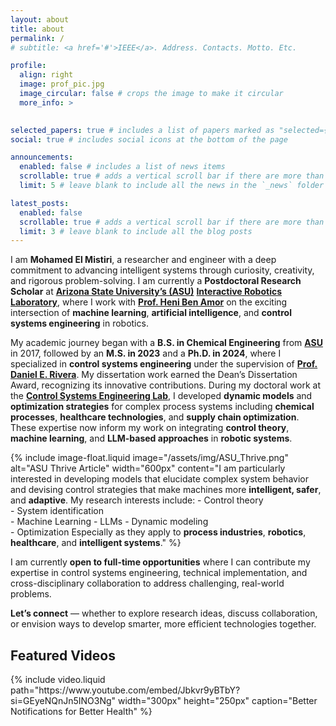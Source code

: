 ```yaml
---
layout: about
title: about
permalink: /
# subtitle: <a href='#'>IEEE</a>. Address. Contacts. Motto. Etc.

profile:
  align: right
  image: prof_pic.jpg
  image_circular: false # crops the image to make it circular
  more_info: >
    

selected_papers: true # includes a list of papers marked as "selected={true}"
social: true # includes social icons at the bottom of the page

announcements:
  enabled: false # includes a list of news items
  scrollable: true # adds a vertical scroll bar if there are more than 3 news items
  limit: 5 # leave blank to include all the news in the `_news` folder

latest_posts:
  enabled: false
  scrollable: true # adds a vertical scroll bar if there are more than 3 new posts items
  limit: 3 # leave blank to include all the blog posts
---
```


<!-- Mohamed El Mistiri is Postdoctoral Research Scientist at [ASU's](https://scai.engineering.asu.edu/) [Interactive Robotics Laboratory](https://interactive-robotics.engineering.asu.edu/), working with [Prof. Heni Ben Amor](https://henibenamor.weebly.com/about.html) on the integration of ML, AI, Control Systems Engineering in robotics. 
Mohamed El Mistiri received the B.S. degree in chemical engineering from Arizona State University (ASU), Tempe, AZ, USA, in 2017, the M.S. degree in chemical engineering from ASU, Tempe, AZ, USA, in 2023, and the Ph.D. degree in chemical engineering with a focus on control systems from ASU, Tempe, AZ, USA, in 2024. From 2020 to 2024 he was a member of the Control Systems Engineering Lab in ASU, Tempe, AZ, USA. Since January 2025, he has been a Postdoctoral Research Scholar in the Interactive Robotics Laboratory at ASU, Tempe, AZ, USA. His research interests include control theory, system identification, dynamic modeling, and optimization in process systems, robotics, supply chain management, and healthcare. -->


I am **Mohamed El Mistiri**, a researcher and engineer with a deep commitment to advancing intelligent systems through curiosity, creativity, and rigorous problem-solving. I am currently a **Postdoctoral Research Scholar** at **[Arizona State University’s (ASU)](https://scai.engineering.asu.edu/)** **[Interactive Robotics Laboratory](https://interactive-robotics.engineering.asu.edu/)**, where I work with **[Prof. Heni Ben Amor](https://henibenamor.weebly.com/about.html)** on the exciting intersection of **machine learning**, **artificial intelligence**, and **control systems engineering** in robotics.

My academic journey began with a **B.S. in Chemical Engineering** from **[ASU](https://semte.engineering.asu.edu/)** in 2017, followed by an **M.S. in 2023** and a **Ph.D. in 2024**, where I specialized in **control systems engineering** under the supervision of **[Prof. Daniel E. Rivera](https://search.asu.edu/profile/29494)**. My dissertation work earned the Dean’s Dissertation Award, recognizing its innovative contributions. During my doctoral work at the **[Control Systems Engineering Lab](https://labs.engineering.asu.edu/csel/)**, I developed **dynamic models** and **optimization strategies** for complex process systems including **chemical processes**, **healthcare technologies**, and **supply chain optimization**. These expertise now inform my work on integrating **control theory**, **machine learning**, and **LLM-based approaches** in **robotic systems**.


<!-- <div style="clear: both;">
  <img src="assets/img/ASU-Thrive.png" alt="ASU Thrive Article, Impact Makers: Dr Heni Ben Amor and Dr Mohamed El Mistiri Make Robots to Assist Us in Our Homes" style="float: left; margin-right: 20px; margin-bottom: 10px; width: 300px;">
  
  <!-- I am particularly interested in developing models that elucidate complex system behavior and devising control strategies that make machines more **intelligent, safer**, and **adaptive**. My research interests include:

- Control theory  
- System identification  
- Machine Learning
- LLMs
- Dynamic modeling  
- Optimization  

Especially as they apply to **process industries**, **robotics**, **healthcare**, and **intelligent systems**. -->
<!-- <p>I am particularly interested in developing models that elucidate complex system behavior and devising control strategies that make machines more <strong>intelligent, safer</strong>, and <strong>adaptive</strong>. My research interests include:</p>

  <ul>
    <li>Control theory</li>
    <li>System identification</li>
    <li>Machine Learning</li>
    <li>LLMs</li>
    <li>Dynamic modeling</li>
    <li>Optimization</li>
  </ul>

  <p>Especially as they apply to <strong>process industries</strong>, <strong>robotics</strong>, <strong>healthcare</strong>, and <strong>intelligent systems</strong>.</p>
</div> --> 

{% include image-float.liquid 
   image="/assets/img/ASU_Thrive.png" 
   alt="ASU Thrive Article" 
   width="600px"
   content="I am particularly interested in developing models that elucidate complex system behavior and devising control strategies that make machines more **intelligent, safer**, and **adaptive**. My research interests include:
    - Control theory  
    - System identification  
    - Machine Learning
    - LLMs
    - Dynamic modeling  
    - Optimization
  Especially as they apply to **process industries**, **robotics**, **healthcare**, and **intelligent systems**."
%}


I am currently **open to full-time opportunities** where I can contribute my expertise in control systems engineering, technical implementation, and cross-disciplinary collaboration to address challenging, real-world problems.

**Let’s connect** — whether to explore research ideas, discuss collaboration, or envision ways to develop smarter, more efficient technologies together.


<h2>Featured Videos</h2>
{% include video.liquid path="https://www.youtube.com/embed/Jbkvr9yBTbY?si=GEyeNQnJn5INO3Ng" width="300px" height="250px" caption="Better Notifications for Better Health" %}
  
